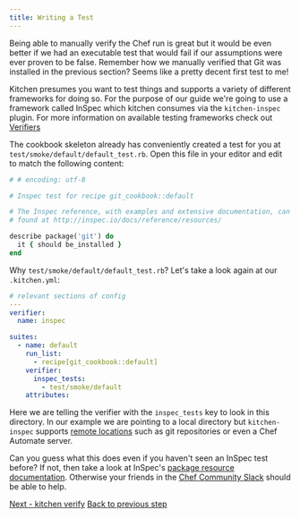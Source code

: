 ```yaml
---
title: Writing a Test
---
```


Being able to manually verify the Chef run is great but it would be even better if we had an executable test that would fail if our assumptions were ever proven to be false. Remember how we manually verified that Git was installed in the previous section? Seems like a pretty decent first test to me!

Kitchen presumes you want to test things and supports a variety of different frameworks for doing so. For the purpose of our guide we're going to use a framework called InSpec which kitchen consumes via the `kitchen-inspec` plugin. For more information on available testing frameworks check out [Verifiers](/docs/verifiers)

The cookbook skeleton already has conveniently created a test for you at `test/smoke/default/default_test.rb`. Open this file in your editor and edit to match the following content:

~~~ruby
# # encoding: utf-8

# Inspec test for recipe git_cookbook::default

# The Inspec reference, with examples and extensive documentation, can be
# found at http://inspec.io/docs/reference/resources/

describe package('git') do
  it { should be_installed }
end
~~~

Why `test/smoke/default/default_test.rb`? Let's take a look again at our `.kitchen.yml`:

~~~yaml
# relevant sections of config
---
verifier:
  name: inspec

suites:
  - name: default
    run_list:
      - recipe[git_cookbook::default]
    verifier:
      inspec_tests:
        - test/smoke/default
    attributes:
~~~

Here we are telling the verifier with the `inspec_tests` key to look in this directory. In our example we are pointing to a local directory but `kitchen-inspec` supports [remote locations](https://github.com/chef/kitchen-inspec#use-remote-inspec-profiles) such as git repositories or even a Chef Automate server.

Can you guess what this does even if you haven't seen an InSpec test before? If not, then take a look at InSpec's [package resource documentation](http://inspec.io/docs/reference/resources/package/). Otherwise your friends in the [Chef Community Slack](http://community-slack.chef.io/) should be able to help.

<div class="sidebar--footer">
<a class="button primary-cta" href="/docs/getting-started/running-verify">Next - kitchen verify</a>
<a class="sidebar--footer--back" href="/docs/getting-started/manually-verifying">Back to previous step</a>
</div>

